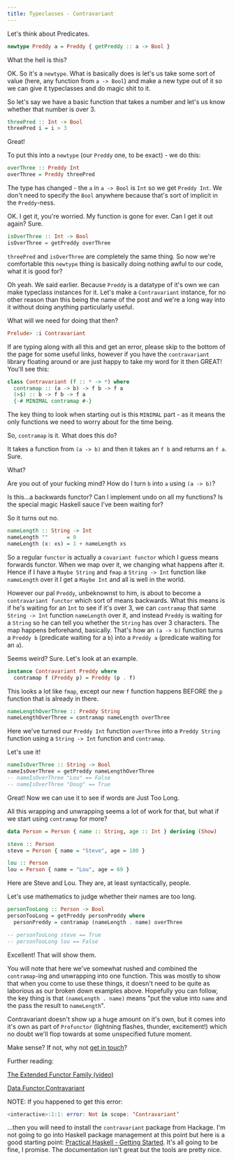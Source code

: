 ```yaml
---
title: Typeclasses - Contravariant
---
```


Let's think about Predicates.

```haskell
newtype Preddy a = Preddy { getPreddy :: a -> Bool }
```

What the hell is this?

OK. So it's a `newtype`. What is basically does is let's us take some sort of value (here, any function from `a -> Bool`) and make a new type out of it so we can give it typeclasses and do magic shit to it.

So let's say we have a basic function that takes a number and let's us know whether that number is over 3.

```haskell
threePred :: Int -> Bool
threePred i = i > 3
```

Great!

To put this into a `newtype` (our `Preddy` one, to be exact) - we do this:

```haskell
overThree :: Preddy Int
overThree = Preddy threePred
```

The type has changed - the `a` in `a -> Bool` is `Int` so we get `Preddy Int`. We don't need to specify the `Bool` anywhere because that's sort of implicit in the `Preddy`-ness.

OK. I get it, you're worried. My function is gone for ever. Can I get it out again? Sure.

```haskell
isOverThree :: Int -> Bool
isOverThree = getPreddy overThree
```

`threePred` and `isOverThree` are completely the same thing. So now we're comfortable this `newtype` thing is basically doing nothing awful to our code, what it is good for?

Oh yeah. We said earlier. Because `Preddy` is a datatype of it's own we can make typeclass instances for it. Let's make a `Contravariant` instance, for no other reason than this being the name of the post and we're a long way into it without doing anything particularly useful.

What will we need for doing that then?

```haskell
Prelude> :i Contravariant
```

If are typing along with all this and get an error, please skip to the bottom of the page for some useful links, however if you have the `contravariant` library floating around or are just happy to take my word for it then GREAT! You'll see this:

```haskell
class Contravariant (f :: * -> *) where
  contramap :: (a -> b) -> f b -> f a
  (>$) :: b -> f b -> f a
  {-# MINIMAL contramap #-}
```

The key thing to look when starting out is this `MINIMAL` part - as it means the only functions we need to worry about for the time being.

So, `contramap` is it. What does this do?

It takes a function from `(a -> b)` and then it takes an `f b` and returns an `f a`. Sure.

What?

Are you out of your fucking mind? How do I turn `b` into `a` using `(a -> b)`?

Is this...a backwards functor? Can I implement undo on all my functions? Is the special magic Haskell sauce I've been waiting for?

So it turns out no.

```haskell
nameLength :: String -> Int
nameLength ""      = 0
nameLength (x: xs) = 1 + nameLength xs
```

So a regular `functor` is actually a `covariant functor` which I guess means forwards functor. When we map over it, we changing what happens after it. Hence if I have a `Maybe String` and `fmap` a `String -> Int` function like `nameLength` over it I get a `Maybe Int` and all is well in the world.

However our pal `Preddy`, unbeknownst to him, is about to become a `contravariant functor` which sort of means backwards. What this means is if he's waiting for an `Int` to see if it's over 3, we can `contramap` that same `String -> Int` function `nameLength` over it, and instead `Preddy` is waiting for a `String` so he can tell you whether the `String` has over 3 characters. The map happens beforehand, basically. That's how an `(a -> b)` function turns a `Preddy b` (predicate waiting for a `b`) into a `Preddy a` (predicate waiting for an `a`).

Seems weird? Sure. Let's look at an example.

```haskell
instance Contravariant Preddy where
  contramap f (Preddy p) = Preddy (p . f)
```

This looks a lot like `fmap`, except our new `f` function happens BEFORE the `p` function that is already in there.

```haskell
nameLengthOverThree :: Preddy String
nameLengthOverThree = contramap nameLength overThree
```

Here we've turned our `Preddy Int` function `overThree` into a `Preddy String` function using a `String -> Int` function and `contramap`.

Let's use it!

```haskell
nameIsOverThree :: String -> Bool
nameIsOverThree = getPreddy nameLengthOverThree
-- nameIsOverThree "Lou" == False
-- nameIsOverThree "Doug" == True
```

Great! Now we can use it to see if words are Just Too Long.

All this wrapping and unwrapping seems a lot of work for that, but what if we start using `contramap` for more?

```haskell
data Person = Person { name :: String, age :: Int } deriving (Show)

steve :: Person
steve = Person { name = "Steve", age = 100 }

lou :: Person
lou = Person { name = "Lou", age = 69 }
```

Here are Steve and Lou. They are, at least syntactically, people.

Let's use mathematics to judge whether their names are too long.

```haskell
personTooLong :: Person -> Bool
personTooLong = getPreddy personPreddy where
  personPreddy = contramap (nameLength . name) overThree

-- personTooLong steve == True
-- personTooLong lou == False
```

Excellent! That will show them.

You will note that here we've somewhat rushed and combined the `contramap`-ing and unwrapping into one function. This was mostly to show that when you come to use these things, it doesn't need to be quite as laborious as our broken down examples above. Hopefully you can follow, the key thing is that `(nameLength . name)` means "put the value into `name` and the pass the result to `nameLength`".

Contravariant doesn't show up a huge amount on it's own, but it comes into it's own as part of `Profunctor` (lightning flashes, thunder, excitement!) which no doubt we'll flop towards at some unspecified future moment.

Make sense? If not, why not [get in touch](/contact.html)?

Further reading:

[The Extended Functor Family (video)](https://www.youtube.com/watch?v=JZPXzJ5tp9w)

[Data.Functor.Contravariant](http://hackage.haskell.org/package/contravariant-1.5/docs/Data-Functor-Contravariant.html)

NOTE: If you happened to get this error:

```haskell
<interactive>:1:1: error: Not in scope: ‘Contravariant’
```

...then you will need to install the `contravariant` package from Hackage. I'm not going to go into Haskell package management at this point but here is a good starting point: [Practical Haskell - Getting Started](http://seanhess.github.io/2015/08/04/practical-haskell-getting-started.html). It's all going to be fine, I promise. The documentation isn't great but the tools are pretty nice.
